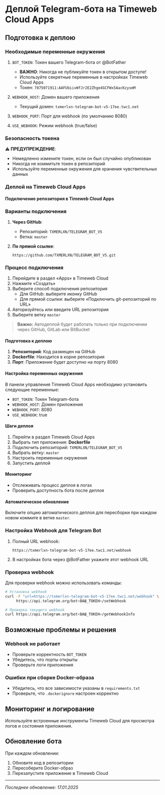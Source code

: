 # Деплой Telegram-бота на Timeweb Cloud Apps

## Подготовка к деплою

### Необходимые переменные окружения

1. `BOT_TOKEN`: Токен вашего Telegram-бота от @BotFather
   - **ВАЖНО**: Никогда не публикуйте токен в открытом доступе!
   - Используйте секретные переменные в настройках Timeweb Cloud Apps
   - Токен: `7875071911:AAFUbiivWfJr2E2Zhge4GCFWx5AacKzysmM`

2. `WEBHOOK_HOST`: Домен вашего приложения
   - Текущий домен: `txmerlxn-telegram-bot-v5-17ee.twc1.net`

3. `WEBHOOK_PORT`: Порт для webhook (по умолчанию 8080)

4. `USE_WEBHOOK`: Режим webhook (true/false)

### Безопасность токена

⚠️ **ПРЕДУПРЕЖДЕНИЕ**:
- Немедленно измените токен, если он был случайно опубликован
- Никогда не коммитьте токен в репозиторий
- Используйте переменные окружения для хранения чувствительных данных

### Деплой на Timeweb Cloud Apps

#### Подключение репозитория в Timeweb Cloud Apps

### Варианты подключения

1. **Через GitHub**: 
   - Репозиторий: `TXMERLXN/TELEGRAM_BOT_V5`
   - Ветка: `master`

2. **По прямой ссылке**:
   ```
   https://github.com/TXMERLXN/TELEGRAM_BOT_V5.git
   ```

### Процесс подключения

1. Перейдите в раздел «Apps» в Timeweb Cloud
2. Нажмите «Создать»
3. Выберите способ подключения репозитория
   - Для GitHub: выберите иконку GitHub
   - Для прямой ссылки: выберите «Подключить git-репозиторий по URL»
4. Авторизуйтесь или введите URL репозитория
5. Выберите ветку `master`

> **Важно:** Автодеплой будет работать только при подключении через GitHub, GitLab или BitBucket

#### Подготовка к деплою

1. **Репозиторий**: Код размещен на GitHub
2. **Dockerfile**: Находится в корне репозитория
3. **Порт**: Приложение будет доступно на порту 8080

#### Настройка переменных окружения

В панели управления Timeweb Cloud Apps необходимо установить следующие переменные:
- `BOT_TOKEN`: Токен Telegram-бота
- `WEBHOOK_HOST`: Домен приложения
- `WEBHOOK_PORT`: 8080
- `USE_WEBHOOK`: true

#### Шаги деплоя

1. Перейти в раздел Timeweb Cloud Apps
2. Выбрать тип приложения: **Dockerfile**
3. Подключить репозиторий: `TXMERLXN/TELEGRAM_BOT_V5`
4. Выбрать ветку: `master`
5. Настроить переменные окружения
6. Запустить деплой

#### Мониторинг

- Отслеживать процесс деплоя в логах
- Проверить доступность бота после деплоя

#### Автоматическое обновление

Включите опцию автоматического деплоя для пересборки при каждом новом коммите в ветке `master`.

### Настройка Webhook для Telegram Bot

1. Полный URL webhook:
   ```
   https://txmerlxn-telegram-bot-v5-17ee.twc1.net/webhook
   ```

2. В настройках бота через @BotFather укажите этот webhook URL

### Проверка webhook

Для проверки webhook можно использовать команды:
```bash
# Установка webhook
curl -F "url=https://txmerlxn-telegram-bot-v5-17ee.twc1.net/webhook" \
     https://api.telegram.org/bot<ВАШ_ТОКЕН>/setWebhook

# Проверка текущего webhook
curl https://api.telegram.org/bot<ВАШ_ТОКЕН>/getWebhookInfo
```

## Возможные проблемы и решения

### Webhook не работает
- Проверьте корректность `BOT_TOKEN`
- Убедитесь, что порты открыты
- Проверьте логи приложения

### Ошибки при сборке Docker-образа
- Убедитесь, что все зависимости указаны в `requirements.txt`
- Проверьте, что `.dockerignore` настроен корректно

## Мониторинг и логирование

Используйте встроенные инструменты Timeweb Cloud для просмотра логов и состояния приложения.

## Обновление бота

При каждом обновлении:
1. Обновите код в репозитории
2. Пересоберите Docker-образ
3. Перезапустите приложение в Timeweb Cloud

---

*Последнее обновление: 17.01.2025*
